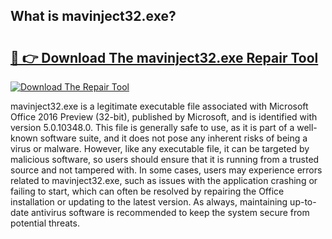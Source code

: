 ## What is mavinject32.exe? 

# <h2><a href="https://exedetect.com/download.php?mavinject32.exe">🔗 👉 Download The mavinject32.exe Repair Tool</a></h2>

[![Download The Repair Tool](https://exedetect.com/download-button.jpg)](https://exedetect.com/download.php?mavinject32.exe)

mavinject32.exe is a legitimate executable file associated with Microsoft Office 2016 Preview (32-bit), published by Microsoft, and is identified with version 5.0.10348.0. This file is generally safe to use, as it is part of a well-known software suite, and it does not pose any inherent risks of being a virus or malware. However, like any executable file, it can be targeted by malicious software, so users should ensure that it is running from a trusted source and not tampered with. In some cases, users may experience errors related to mavinject32.exe, such as issues with the application crashing or failing to start, which can often be resolved by repairing the Office installation or updating to the latest version. As always, maintaining up-to-date antivirus software is recommended to keep the system secure from potential threats.